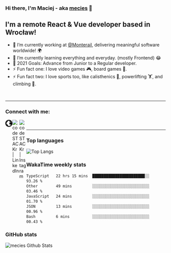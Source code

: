 ### Hi there, I'm Maciej - aka [mecies][website] 👋

## I'm a remote React & Vue developer based in Wrocław!

- 🔭  I’m currently working at [@Monterail](https://github.com/monterail), delivering meaningful software worldwide! 🌍
- 🌱  I’m currently learning everything and everyday. (mostly Frontend) 😂
- 🥅  2021 Goals: Advance from Junior to a Regular developer.
- ⚡ Fun fact one: I love video games 🎮, board games 🎲.
- ⚡ Fun fact two: I love sports too, like calisthenics 🧘, powerlifting 🏋️, and climbing 🧗.

<br />

---

### Connect with me:

[<img align="left" alt="codeSTACKr.com" width="22px" src="https://raw.githubusercontent.com/iconic/open-iconic/master/svg/globe.svg" />][website]
[<img align="left" alt="codeSTACKr | LinkedIn" width="22px" src="https://cdn.jsdelivr.net/npm/simple-icons@v3/icons/linkedin.svg" />][linkedin]
[<img align="left" alt="codeSTACKr | Instagram" width="22px" src="https://cdn.jsdelivr.net/npm/simple-icons@v3/icons/instagram.svg" />][instagram]

<br />

---

### Top languages

![Top Langs](https://github-readme-stats.vercel.app/api/top-langs/?username=mecies&layout=compact)

### WakaTime weekly stats 

<!--START_SECTION:waka-->
```text
TypeScript   22 hrs 15 mins  ███████████████████████░░   93.26 % 
Other        49 mins         ░░░░░░░░░░░░░░░░░░░░░░░░░   03.46 % 
JavaScript   24 mins         ░░░░░░░░░░░░░░░░░░░░░░░░░   01.70 % 
JSON         13 mins         ░░░░░░░░░░░░░░░░░░░░░░░░░   00.96 % 
Bash         6 mins          ░░░░░░░░░░░░░░░░░░░░░░░░░   00.43 %
```
<!--END_SECTION:waka-->

###  GitHub stats

<img align="left" alt="mecies Github Stats" src="https://github-readme-stats.vercel.app/api?username=mecies&show_icons=true&hide_border=true&hide=stars" />

[website]: https://mecies.github.io/me
[instagram]: https://instagram.com/xmasiek
[linkedin]: https://linkedin.com/in/maciej=hnat
